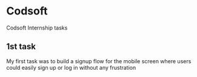 # Codsoft
Codsoft Internship tasks

## 1st task

My first task was to build a signup flow for the mobile screen where users could easily sign up or log in without any frustration
